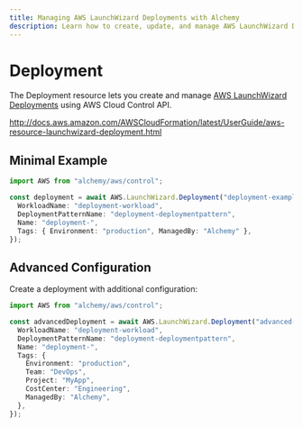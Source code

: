 ```yaml
---
title: Managing AWS LaunchWizard Deployments with Alchemy
description: Learn how to create, update, and manage AWS LaunchWizard Deployments using Alchemy Cloud Control.
---
```


# Deployment

The Deployment resource lets you create and manage [AWS LaunchWizard Deployments](https://docs.aws.amazon.com/launchwizard/latest/userguide/) using AWS Cloud Control API.

http://docs.aws.amazon.com/AWSCloudFormation/latest/UserGuide/aws-resource-launchwizard-deployment.html

## Minimal Example

```ts
import AWS from "alchemy/aws/control";

const deployment = await AWS.LaunchWizard.Deployment("deployment-example", {
  WorkloadName: "deployment-workload",
  DeploymentPatternName: "deployment-deploymentpattern",
  Name: "deployment-",
  Tags: { Environment: "production", ManagedBy: "Alchemy" },
});
```

## Advanced Configuration

Create a deployment with additional configuration:

```ts
import AWS from "alchemy/aws/control";

const advancedDeployment = await AWS.LaunchWizard.Deployment("advanced-deployment", {
  WorkloadName: "deployment-workload",
  DeploymentPatternName: "deployment-deploymentpattern",
  Name: "deployment-",
  Tags: {
    Environment: "production",
    Team: "DevOps",
    Project: "MyApp",
    CostCenter: "Engineering",
    ManagedBy: "Alchemy",
  },
});
```

